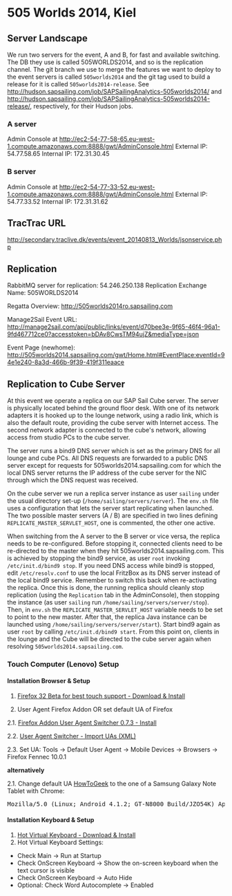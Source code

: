 # 505 Worlds 2014, Kiel

## Server Landscape

We run two servers for the event, A and B, for fast and available switching. The DB they use is called 505WORLDS2014, and so is the replication channel. The git branch we use to merge the features we want to deploy to the event servers is called `505worlds2014` and the git tag used to build a release for it is called `505worlds2014-release`. See http://hudson.sapsailing.com/job/SAPSailingAnalytics-505worlds2014/ and http://hudson.sapsailing.com/job/SAPSailingAnalytics-505worlds2014-release/, respectively, for their Hudson jobs.

### A server

Admin Console at http://ec2-54-77-58-65.eu-west-1.compute.amazonaws.com:8888/gwt/AdminConsole.html
External IP: 54.77.58.65
Internal IP: 172.31.30.45

### B server

Admin Console at http://ec2-54-77-33-52.eu-west-1.compute.amazonaws.com:8888/gwt/AdminConsole.html
External IP: 54.77.33.52
Internal IP: 172.31.31.62

## TracTrac URL

http://secondary.traclive.dk/events/event_20140813_Worlds/jsonservice.php

## Replication

RabbitMQ server for replication: 54.246.250.138
Replication Exchange Name: 505WORLDS2014

Regatta Overview: http://505worlds2014ro.sapsailing.com

Manage2Sail Event URL: http://manage2sail.com/api/public/links/event/d70bee3e-9f65-46f4-96a1-9fd467712ce0?accesstoken=bDAv8CwsTM94ujZ&mediaType=json

Event Page (newhome): http://505worlds2014.sapsailing.com/gwt/Home.html#EventPlace:eventId=94e1e240-8a3d-466b-9f39-419f311eaace

## Replication to Cube Server

At this event we operate a replica on our SAP Sail Cube server. The server is physically located behind the ground floor desk. With one of its network adapters it is hooked up to the lounge network, using a radio link, which is also the default route, providing the cube server with Internet access. The second network adapter is connected to the cube's network, allowing access from studio PCs to the cube server.

The server runs a bind9 DNS server which is set as the primary DNS for all lounge and cube PCs. All DNS requests are forwarded to a public DNS server except for requests for 505worlds2014.sapsailing.com for which the local DNS server returns the IP address of the cube server for the NIC through which the DNS request was received.

On the cube server we run a replica server instance as user `sailing` under the usual directory set-up (`/home/sailing/servers/server`). The `env.sh` file uses a configuration that lets the server start replicating when launched. The two possible master servers (A / B) are specified in two lines defining `REPLICATE_MASTER_SERVLET_HOST`, one is commented, the other one active.

When switching from the A server to the B server or vice versa, the replica needs to be re-configured. Before stopping it, connected clients need to be re-directed to the master when they hit 505worlds2014.sapsailing.com. This is achieved by stopping the bind9 service, as user `root` invoking `/etc/init.d/bind9 stop`. If you need DNS access while bind9 is stopped, edit `/etc/resolv.conf` to use the local FritzBox as its DNS server instead of the local bind9 service. Remember to switch this back when re-activating the replica. Once this is done, the running replica should cleanly stop replication (using the `Replication` tab in the AdminConsole), then stopping the instance (as user `sailing` run `/home/sailing/servers/server/stop`). Then, in `env.sh` the `REPLICATE_MASTER_SERVLET_HOST` variable needs to be set to point to the new master. After that, the replica Java instance can be launched using `/home/sailing/servers/server/start`). Start bind9 again as user `root` by calling `/etc/init.d/bind9 start`. From this point on, clients in the lounge and the Cube will be directed to the cube server again when resolving `505worlds2014.sapsailing.com`.

### Touch Computer (Lenovo) Setup 

#### Installation Browser & Setup

1. [ Firefox 32 Beta for best touch support - Download & Install ](https://www.mozilla.org/de/firefox/channel/#beta)

2. User Agent Firefox Addon OR set default UA of Firefox
 
 2.1. [ Firefox Addon User Agent Switcher 0.7.3 - Install](https://addons.mozilla.org/en-US/firefox/addon/user-agent-switcher/)

 2.2. [ User Agent Switcher - Import UAs (XML)](http://techpatterns.com/downloads/firefox/useragentswitcher.xml)

 2.3. Set UA: Tools -> Default User Agent -> Mobile Devices -> Browsers -> Firefox Fennec 10.0.1

 **alternatively**

 2.1. Change default UA [HowToGeek](http://www.howtogeek.com/113439/how-to-change-your-browsers-user-agent-without-installing-any-extensions/) to the one of a Samsung Galaxy Note Tablet with Chrome: 
<pre>
Mozilla/5.0 (Linux; Android 4.1.2; GT-N8000 Build/JZO54K) AppleWebKit/537.36 (KHTML, like Gecko) Chrome/33.0.1750.166 Safari/537.36 OPR/20.0.1396.73172
</pre>

#### Installation Keyboard & Setup

1. [ Hot Virtual Keyboard - Download & Install](http://hot-virtual-keyboard.com/files/vk_setup.exe)
2. Hot Virtual Keyboard Settings:
  - Check Main -> Run at Startup
  - Check OnScreen Keyboard -> Show the on-screen keyboard when the text cursor is visible
  - Check OnScreen Keyboard -> Auto Hide
  - Optional: Check Word Autocomplete -> Enabled